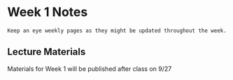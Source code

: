 Week 1 Notes
============================

```{note}
Keep an eye weekly pages as they might be updated throughout the week.
```

## Lecture Materials

Materials for Week 1 will be published after class on 9/27
